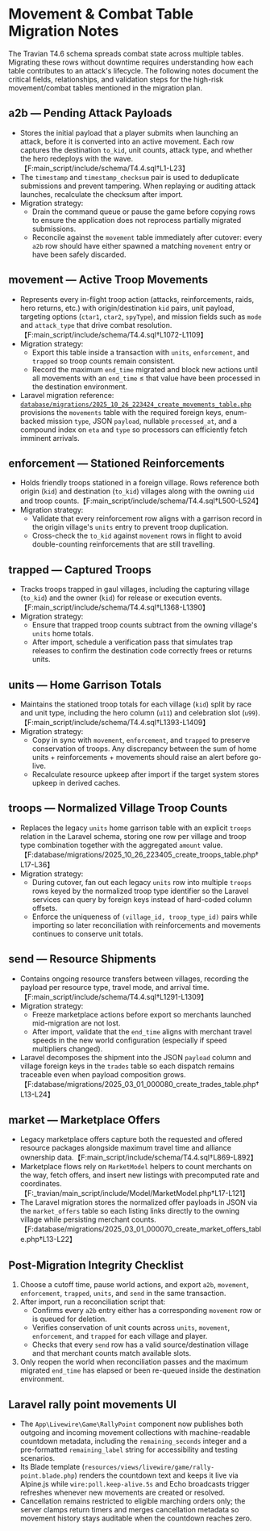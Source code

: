 # Movement & Combat Table Migration Notes

The Travian T4.6 schema spreads combat state across multiple tables. Migrating these rows
without downtime requires understanding how each table contributes to an attack's lifecycle.
The following notes document the critical fields, relationships, and validation steps for the
high-risk movement/combat tables mentioned in the migration plan.

## a2b — Pending Attack Payloads
- Stores the initial payload that a player submits when launching an attack, before it is
  converted into an active movement. Each row captures the destination `to_kid`, unit counts,
  attack type, and whether the hero redeploys with the wave.【F:main_script/include/schema/T4.4.sql†L1-L23】
- The `timestamp` and `timestamp_checksum` pair is used to deduplicate submissions and prevent
  tampering. When replaying or auditing attack launches, recalculate the checksum after import.
- Migration strategy:
  - Drain the command queue or pause the game before copying rows to ensure the application
    does not reprocess partially migrated submissions.
  - Reconcile against the `movement` table immediately after cutover: every `a2b` row should
    have either spawned a matching `movement` entry or have been safely discarded.

## movement — Active Troop Movements
- Represents every in-flight troop action (attacks, reinforcements, raids, hero returns, etc.)
  with origin/destination `kid` pairs, unit payload, targeting options (`ctar1`, `ctar2`,
  `spyType`), and mission fields such as `mode` and `attack_type` that drive combat
  resolution.【F:main_script/include/schema/T4.4.sql†L1072-L1109】
- Migration strategy:
  - Export this table inside a transaction with `units`, `enforcement`, and `trapped` so troop
    counts remain consistent.
  - Record the maximum `end_time` migrated and block new actions until all movements with an
    `end_time` ≤ that value have been processed in the destination environment.
- Laravel migration reference: [`database/migrations/2025_10_26_223424_create_movements_table.php`](../database/migrations/2025_10_26_223424_create_movements_table.php) provisions the `movements` table with the required foreign keys, enum-backed mission `type`, JSON `payload`, nullable `processed_at`, and a compound index on `eta` and `type` so processors can efficiently fetch imminent arrivals.

## enforcement — Stationed Reinforcements
- Holds friendly troops stationed in a foreign village. Rows reference both origin (`kid`) and
  destination (`to_kid`) villages along with the owning `uid` and troop counts.【F:main_script/include/schema/T4.4.sql†L500-L524】
- Migration strategy:
  - Validate that every reinforcement row aligns with a garrison record in the origin
    village's `units` entry to prevent troop duplication.
  - Cross-check the `to_kid` against `movement` rows in flight to avoid double-counting
    reinforcements that are still travelling.

## trapped — Captured Troops
- Tracks troops trapped in gaul villages, including the capturing village (`to_kid`) and the
  owner (`kid`) for release or execution events.【F:main_script/include/schema/T4.4.sql†L1368-L1390】
- Migration strategy:
  - Ensure that trapped troop counts subtract from the owning village's `units` home totals.
  - After import, schedule a verification pass that simulates trap releases to confirm the
    destination code correctly frees or returns units.

## units — Home Garrison Totals
- Maintains the stationed troop totals for each village (`kid`) split by race and unit type,
  including the hero column (`u11`) and celebration slot (`u99`).【F:main_script/include/schema/T4.4.sql†L1393-L1409】
- Migration strategy:
  - Copy in sync with `movement`, `enforcement`, and `trapped` to preserve conservation of
    troops. Any discrepancy between the sum of home units + reinforcements + movements should
    raise an alert before go-live.
  - Recalculate resource upkeep after import if the target system stores upkeep in derived
    caches.

## troops — Normalized Village Troop Counts
- Replaces the legacy `units` home garrison table with an explicit `troops` relation in the
  Laravel schema, storing one row per village and troop type combination together with the
  aggregated `amount` value.【F:database/migrations/2025_10_26_223405_create_troops_table.php†L17-L36】
- Migration strategy:
  - During cutover, fan out each legacy `units` row into multiple `troops` rows keyed by the
    normalized troop type identifier so the Laravel services can query by foreign keys instead
    of hard-coded column offsets.
  - Enforce the uniqueness of `(village_id, troop_type_id)` pairs while importing so later
    reconciliation with reinforcements and movements continues to conserve unit totals.

## send — Resource Shipments
- Contains ongoing resource transfers between villages, recording the payload per resource
  type, travel mode, and arrival time.【F:main_script/include/schema/T4.4.sql†L1291-L1309】
- Migration strategy:
  - Freeze marketplace actions before export so merchants launched mid-migration are not lost.
  - After import, validate that the `end_time` aligns with merchant travel speeds in the new
    world configuration (especially if speed multipliers changed).
- Laravel decomposes the shipment into the JSON `payload` column and village foreign keys in
  the `trades` table so each dispatch remains traceable even when payload composition grows.【F:database/migrations/2025_03_01_000080_create_trades_table.php†L13-L24】

## market — Marketplace Offers
- Legacy marketplace offers capture both the requested and offered resource packages alongside
  maximum travel time and alliance ownership data.【F:main_script/include/schema/T4.4.sql†L869-L892】
- Marketplace flows rely on `MarketModel` helpers to count merchants on the way, fetch offers,
  and insert new listings with precomputed rate and coordinates.【F:_travian/main_script/include/Model/MarketModel.php†L17-L121】
- The Laravel migration stores the normalized offer payloads in JSON via the `market_offers`
  table so each listing links directly to the owning village while persisting merchant counts.【F:database/migrations/2025_03_01_000070_create_market_offers_table.php†L13-L22】

## Post-Migration Integrity Checklist
1. Choose a cutoff time, pause world actions, and export `a2b`, `movement`, `enforcement`,
   `trapped`, `units`, and `send` in the same transaction.
2. After import, run a reconciliation script that:
   - Confirms every `a2b` entry either has a corresponding `movement` row or is queued for
     deletion.
   - Verifies conservation of unit counts across `units`, `movement`, `enforcement`, and
     `trapped` for each village and player.
   - Checks that every `send` row has a valid source/destination village and that merchant
     counts match available slots.
3. Only reopen the world when reconciliation passes and the maximum migrated `end_time` has
   elapsed or been re-queued inside the destination environment.

## Laravel rally point movements UI
- The `App\Livewire\Game\RallyPoint` component now publishes both outgoing and incoming
  movement collections with machine-readable countdown metadata, including the
  `remaining_seconds` integer and a pre-formatted `remaining_label` string for accessibility
  and testing scenarios.
- Its Blade template (`resources/views/livewire/game/rally-point.blade.php`) renders the
  countdown text and keeps it live via Alpine.js while `wire:poll.keep-alive.5s` and Echo
  broadcasts trigger refreshes whenever new movements are created or resolved.
- Cancellation remains restricted to eligible marching orders only; the server clamps return
  timers and merges cancellation metadata so movement history stays auditable when the
  countdown reaches zero.
